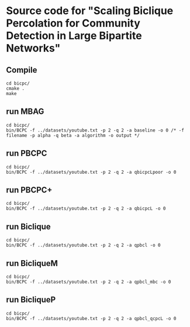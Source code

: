 # **Source code for "Scaling Biclique Percolation for Community Detection in Large Bipartite Networks"**

## **Compile** ##
```
cd bicpc/
cmake .
make
```

## **run MBAG** ##

```
cd bicpc/
bin/BCPC -f ../datasets/youtube.txt -p 2 -q 2 -a baseline -o 0 /* -f filename -p alpha -q beta -a algorithm -o output */
```

## **run PBCPC** ##
```
cd bicpc/
bin/BCPC -f ../datasets/youtube.txt -p 2 -q 2 -a qbicpcLpoor -o 0
```

## **run PBCPC+** ##
```
cd bicpc/
bin/BCPC -f ../datasets/youtube.txt -p 2 -q 2 -a qbicpcL -o 0
```

## **run Biclique** ##
```
cd bicpc/
bin/BCPC -f ../datasets/youtube.txt -p 2 -q 2 -a qpbcl -o 0
```

## **run BicliqueM** ##
```
cd bicpc/
bin/BCPC -f ../datasets/youtube.txt -p 2 -q 2 -a qpbcl_mbc -o 0
```

## **run BicliqueP** ##
```
cd bicpc/
bin/BCPC -f ../datasets/youtube.txt -p 2 -q 2 -a qpbcl_qcpcL -o 0
```